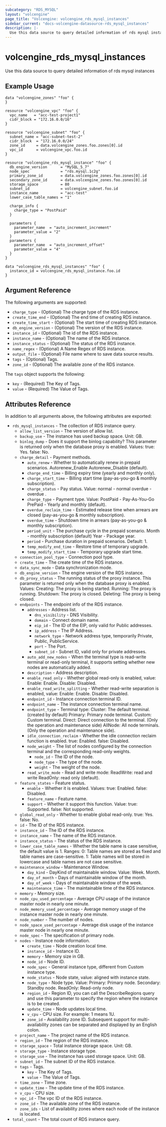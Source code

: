 ```yaml
---
subcategory: "RDS_MYSQL"
layout: "volcengine"
page_title: "Volcengine: volcengine_rds_mysql_instances"
sidebar_current: "docs-volcengine-datasource-rds_mysql_instances"
description: |-
  Use this data source to query detailed information of rds mysql instances
---
```

# volcengine_rds_mysql_instances
Use this data source to query detailed information of rds mysql instances
## Example Usage
```hcl
data "volcengine_zones" "foo" {
}

resource "volcengine_vpc" "foo" {
  vpc_name   = "acc-test-project1"
  cidr_block = "172.16.0.0/16"
}

resource "volcengine_subnet" "foo" {
  subnet_name = "acc-subnet-test-2"
  cidr_block  = "172.16.0.0/24"
  zone_id     = data.volcengine_zones.foo.zones[0].id
  vpc_id      = volcengine_vpc.foo.id
}

resource "volcengine_rds_mysql_instance" "foo" {
  db_engine_version      = "MySQL_5_7"
  node_spec              = "rds.mysql.1c2g"
  primary_zone_id        = data.volcengine_zones.foo.zones[0].id
  secondary_zone_id      = data.volcengine_zones.foo.zones[0].id
  storage_space          = 80
  subnet_id              = volcengine_subnet.foo.id
  instance_name          = "acc-test"
  lower_case_table_names = "1"

  charge_info {
    charge_type = "PostPaid"
  }

  parameters {
    parameter_name  = "auto_increment_increment"
    parameter_value = "2"
  }
  parameters {
    parameter_name  = "auto_increment_offset"
    parameter_value = "4"
  }
}

data "volcengine_rds_mysql_instances" "foo" {
  instance_id = volcengine_rds_mysql_instance.foo.id
}
```
## Argument Reference
The following arguments are supported:
* `charge_type` - (Optional) The charge type of the RDS instance.
* `create_time_end` - (Optional) The end time of creating RDS instance.
* `create_time_start` - (Optional) The start time of creating RDS instance.
* `db_engine_version` - (Optional) The version of the RDS instance.
* `instance_id` - (Optional) The id of the RDS instance.
* `instance_name` - (Optional) The name of the RDS instance.
* `instance_status` - (Optional) The status of the RDS instance.
* `name_regex` - (Optional) A Name Regex of RDS instance.
* `output_file` - (Optional) File name where to save data source results.
* `tags` - (Optional) Tags.
* `zone_id` - (Optional) The available zone of the RDS instance.

The `tags` object supports the following:

* `key` - (Required) The Key of Tags.
* `value` - (Required) The Value of Tags.

## Attributes Reference
In addition to all arguments above, the following attributes are exported:
* `rds_mysql_instances` - The collection of RDS instance query.
    * `allow_list_version` - The version of allow list.
    * `backup_use` - The instance has used backup space. Unit: GB.
    * `binlog_dump` - Does it support the binlog capability? This parameter is returned only when the database proxy is enabled. Values:
true: Yes.
false: No.
    * `charge_detail` - Payment methods.
        * `auto_renew` - Whether to automatically renew in prepaid scenarios.
Autorenew_Enable
Autorenew_Disable (default).
        * `charge_end_time` - Billing expiry time (yearly and monthly only).
        * `charge_start_time` - Billing start time (pay-as-you-go & monthly subscription).
        * `charge_status` - Pay status. Value:
normal - normal
overdue - overdue
.
        * `charge_type` - Payment type. Value:
PostPaid - Pay-As-You-Go
PrePaid - Yearly and monthly (default).
        * `overdue_reclaim_time` - Estimated release time when arrears are closed (pay-as-you-go & monthly subscription).
        * `overdue_time` - Shutdown time in arrears (pay-as-you-go & monthly subscription).
        * `period_unit` - The purchase cycle in the prepaid scenario.
Month - monthly subscription (default)
Year - Package year.
        * `period` - Purchase duration in prepaid scenarios. Default: 1.
        * `temp_modify_end_time` - Restore time of temporary upgrade.
        * `temp_modify_start_time` - Temporary upgrade start time.
    * `connection_pool_type` - Connection pool type.
    * `create_time` - The create time of the RDS instance.
    * `data_sync_mode` - Data synchronization mode.
    * `db_engine_version` - The engine version of the RDS instance.
    * `db_proxy_status` - The running status of the proxy instance. This parameter is returned only when the database proxy is enabled. Values:
Creating: The proxy is being started.
Running: The proxy is running.
Shutdown: The proxy is closed.
Deleting: The proxy is being closed.
    * `endpoints` - The endpoint info of the RDS instance.
        * `addresses` - Address list.
            * `dns_visibility` - DNS Visibility.
            * `domain` - Connect domain name.
            * `eip_id` - The ID of the EIP, only valid for Public addresses.
            * `ip_address` - The IP Address.
            * `network_type` - Network address type, temporarily Private, Public, PublicService.
            * `port` - The Port.
            * `subnet_id` - Subnet ID, valid only for private addresses.
        * `auto_add_new_nodes` - When the terminal type is read-write terminal or read-only terminal, it supports setting whether new nodes are automatically added.
        * `description` - Address description.
        * `enable_read_only` - Whether global read-only is enabled, value: Enable: Enable. Disable: Disabled.
        * `enable_read_write_splitting` - Whether read-write separation is enabled, value: Enable: Enable. Disable: Disabled.
        * `endpoint_id` - Instance connection terminal ID.
        * `endpoint_name` - The instance connection terminal name.
        * `endpoint_type` - Terminal type:
Cluster: The default terminal. (created by default)
Primary: Primary node terminal.
Custom: Custom terminal.
Direct: Direct connection to the terminal. (Only the operation and maintenance side)
AllNode: All node terminals. (Only the operation and maintenance side).
        * `idle_connection_reclaim` - Whether the idle connection reclaim function is enabled. true: Enabled. false: Disabled.
        * `node_weight` - The list of nodes configured by the connection terminal and the corresponding read-only weights.
            * `node_id` - The ID of the node.
            * `node_type` - The type of the node.
            * `weight` - The weight of the node.
        * `read_write_mode` - Read and write mode:
ReadWrite: read and write
ReadOnly: read only (default).
    * `feature_states` - Feature status.
        * `enable` - Whether it is enabled. Values:
true: Enabled.
false: Disabled.
        * `feature_name` - Feature name.
        * `support` - Whether it support this function. Value:
true: Supported.
false: Not supported.
    * `global_read_only` - Whether to enable global read-only.
true: Yes.
false: No.
    * `id` - The ID of the RDS instance.
    * `instance_id` - The ID of the RDS instance.
    * `instance_name` - The name of the RDS instance.
    * `instance_status` - The status of the RDS instance.
    * `lower_case_table_names` - Whether the table name is case sensitive, the default value is 1.
Ranges:
0: Table names are stored as fixed and table names are case-sensitive.
1: Table names will be stored in lowercase and table names are not case sensitive.
    * `maintenance_window` - Maintenance Window.
        * `day_kind` - DayKind of maintainable window. Value: Week. Month.
        * `day_of_month` - Days of maintainable window of the month.
        * `day_of_week` - Days of maintainable window of the week.
        * `maintenance_time` - The maintainable time of the RDS instance.
    * `memory` - Memory size.
    * `node_cpu_used_percentage` - Average CPU usage of the instance master node in nearly one minute.
    * `node_memory_used_percentage` - Average memory usage of the instance master node in nearly one minute.
    * `node_number` - The number of nodes.
    * `node_space_used_percentage` - Average disk usage of the instance master node in nearly one minute.
    * `node_spec` - The specification of primary node.
    * `nodes` - Instance node information.
        * `create_time` - Node creation local time.
        * `instance_id` - Instance ID.
        * `memory` - Memory size in GB.
        * `node_id` - Node ID.
        * `node_spec` - General instance type, different from Custom instance type.
        * `node_status` - Node state, value: aligned with instance state.
        * `node_type` - Node type. Value: Primary: Primary node.
Secondary: Standby node.
ReadOnly: Read-only node.
        * `region_id` - Region ID, you can call the DescribeRegions query and use this parameter to specify the region where the instance is to be created.
        * `update_time` - Node updates local time.
        * `v_cpu` - CPU size. For example: 1 means 1U.
        * `zone_id` - Availability zone ID. Subsequent support for multi-availability zones can be separated and displayed by an English colon.
    * `project_name` - The project name of the RDS instance.
    * `region_id` - The region of the RDS instance.
    * `storage_space` - Total instance storage space. Unit: GB.
    * `storage_type` - Instance storage type.
    * `storage_use` - The instance has used storage space. Unit: GB.
    * `subnet_id` - The subnet ID of the RDS instance.
    * `tags` - Tags.
        * `key` - The Key of Tags.
        * `value` - The Value of Tags.
    * `time_zone` - Time zone.
    * `update_time` - The update time of the RDS instance.
    * `v_cpu` - CPU size.
    * `vpc_id` - The vpc ID of the RDS instance.
    * `zone_id` - The available zone of the RDS instance.
    * `zone_ids` - List of availability zones where each node of the instance is located.
* `total_count` - The total count of RDS instance query.


